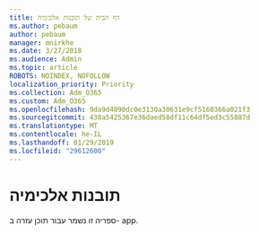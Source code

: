 ```yaml
---
title: דף הבית של תובנות אלכימיה
ms.author: pebaum
author: pebaum
manager: mnirkhe
ms.date: 3/27/2018
ms.audience: Admin
ms.topic: article
ROBOTS: NOINDEX, NOFOLLOW
localization_priority: Priority
ms.collection: Adm_O365
ms.custom: Adm_O365
ms.openlocfilehash: 9da9d4090dc0e3130a30631e9cf5160366a021f3
ms.sourcegitcommit: 438a5425367e36daed58df11c64df5ed3c55887d
ms.translationtype: MT
ms.contentlocale: he-IL
ms.lasthandoff: 01/29/2019
ms.locfileid: "29612600"
---
```

# <a name="alchemy-insights"></a>תובנות אלכימיה

ספריה זו נשמר עבור תוכן עזרה ב- app.